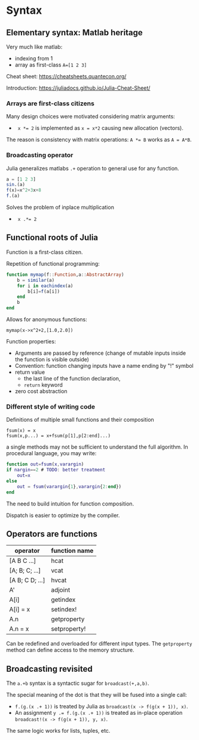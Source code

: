 # Syntax

## Elementary syntax: Matlab heritage
Very much like matlab:
- indexing from  1
- array as first-class ```A=[1 2 3]```

Cheat sheet: https://cheatsheets.quantecon.org/

Introduction: https://juliadocs.github.io/Julia-Cheat-Sheet/


### Arrays are first-class citizens

Many design choices were motivated considering matrix arguments:

- ``` x *= 2``` is implemented as ```x = x*2``` causing new allocation (vectors).

The reason is consistency with matrix operations: ```A *= B``` works as ```A = A*B```.

### Broadcasting operator

Julia generalizes matlabs ```.+``` operation to general use for any function. 
```julia
a = [1 2 3]
sin.(a)
f(x)=x^2+3x+8
f.(a)
```
Solves the problem of inplace multiplication
- ``` x .*= 2``` 



## Functional roots of Julia
Function is a first-class citizen.

Repetition of functional programming:
```julia 
function mymap(f::Function,a::AbstractArray)
    b = similar(a)
    for i in eachindex(a)
        b[i]=f(a[i])
    end
    b
end
```

Allows for anonymous functions:
```
mymap(x->x^2+2,[1.0,2.0])
```

Function properties:
- Arguments are passed by reference (change of mutable inputs inside the function is visible outside)
- Convention: function changing inputs have a name ending by "!" symbol
- return value 
  -  the last line of the function declaration, 
  - ```return``` keyword
- zero cost abstraction

### Different style of writing code

Definitions of multiple small functions and their composition
```
fsum(x) = x
fsum(x,p...) = x+fsum(p[1],p[2:end]...)
```
a single methods may not be sufficient to understand the full algorithm. In procedural language, you may write:
```matlab
function out=fsum(x,varargin)
if nargin==2 # TODO: better treatment
    out=x
else
    out = fsum(varargin{1},varargin{2:end})
end
```
The need to build intuition for function composition.

Dispatch is easier to optimize by the compiler.


## Operators are functions

| operator | function name |
| --- | --- |
| [A B C ...]	| hcat |
| [A; B; C; ...]	|vcat|
| [A B; C D; ...]	|hvcat|
| A'|	adjoint|
| A[i]	|getindex|
| A[i] = x	|setindex!|
| A.n|	getproperty|
| A.n = x	|setproperty!|


Can be redefined and overloaded for different input types. The ```getproperty``` method can define access to the memory structure.

## Broadcasting revisited

The ```a.+b``` syntax is a syntactic sugar for ```broadcast(+,a,b)```.

The special meaning of the dot is that they will be fused into a single call:

- ```f.(g.(x .+ 1))``` is treated by Julia as ```broadcast(x -> f(g(x + 1)), x)```. 
- An assignment ```y .= f.(g.(x .+ 1))``` is treated as in-place operation ```broadcast!(x -> f(g(x + 1)), y, x)```.

The same logic works for lists, tuples, etc.
